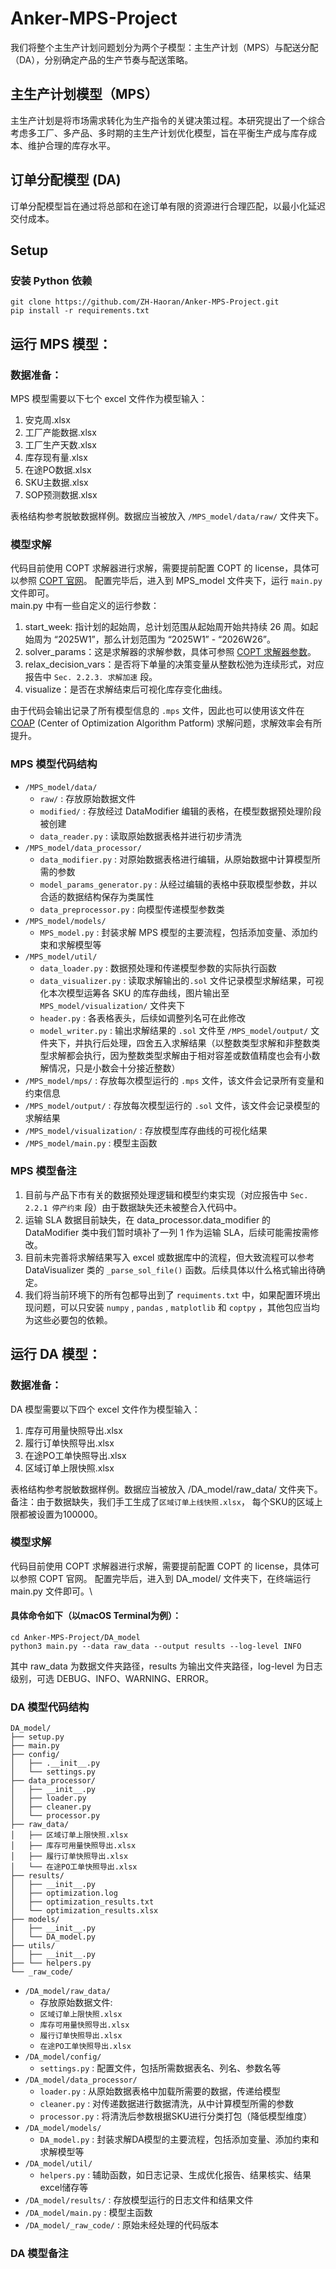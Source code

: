 # Anker-MPS-Project

我们将整个主生产计划问题划分为两个子模型：主生产计划（MPS）与配送分配（DA），分别确定产品的生产节奏与配送策略。 
 
## 主生产计划模型（MPS） 

主生产计划是将市场需求转化为生产指令的关键决策过程。本研究提出了一个综合考虑多工厂、多产品、多时期的主生产计划优化模型，旨在平衡生产成与库存成本、维护合理的库存水平。    

## 订单分配模型 (DA)
订单分配模型旨在通过将总部和在途订单有限的资源进行合理匹配，以最小化延迟交付成本。


## Setup
### 安装 Python 依赖  
```
git clone https://github.com/ZH-Haoran/Anker-MPS-Project.git  
pip install -r requirements.txt
```

## 运行 MPS 模型：  

### 数据准备：  
MPS 模型需要以下七个 excel 文件作为模型输入：
1. 安克周.xlsx
2. 工厂产能数据.xlsx
3. 工厂生产天数.xlsx
4. 库存现有量.xlsx
5. 在途PO数据.xlsx
6. SKU主数据.xlsx
7. SOP预测数据.xlsx  

表格结构参考脱敏数据样例。数据应当被放入 `/MPS_model/data/raw/` 文件夹下。

### 模型求解
代码目前使用 COPT 求解器进行求解，需要提前配置 COPT 的 license，具体可以参照 [COPT 官网](https://www.shanshu.ai/copt)。
配置完毕后，进入到 MPS_model 文件夹下，运行 `main.py` 文件即可。  
main.py 中有一些自定义的运行参数：  
1. start_week: 指计划的起始周，总计划范围从起始周开始共持续 26 周。如起始周为 “2025W1”，那么计划范围为 “2025W1” - “2026W26”。
2. solver_params：这是求解器的求解参数，具体可参照 [COPT 求解器参数](https://guide.coap.online/copt/zh-doc/parameter.html)。
3. relax_decision_vars：是否将下单量的决策变量从整数松弛为连续形式，对应报告中 `Sec. 2.2.3. 求解加速` 段。
4. visualize：是否在求解结束后可视化库存变化曲线。  

由于代码会输出记录了所有模型信息的 `.mps` 文件，因此也可以使用该文件在 [COAP](https://www.coap.online) (Center of Optimization Algorithm Patform) 求解问题，求解效率会有所提升。

### MPS 模型代码结构
* `/MPS_model/data/` 
  * `raw/` : 存放原始数据文件
  * `modified/` : 存放经过 DataModifier 编辑的表格，在模型数据预处理阶段被创建
  * `data_reader.py` : 读取原始数据表格并进行初步清洗
* `/MPS_model/data_processor/`
  * `data_modifier.py` : 对原始数据表格进行编辑，从原始数据中计算模型所需的参数
  * `model_params_generator.py` : 从经过编辑的表格中获取模型参数，并以合适的数据结构保存为类属性
  * `data_preprocessor.py` : 向模型传递模型参数类
* `/MPS_model/models/`
  * `MPS_model.py` : 封装求解 MPS 模型的主要流程，包括添加变量、添加约束和求解模型等
* `/MPS_model/util/`
  * `data_loader.py` : 数据预处理和传递模型参数的实际执行函数
  * `data_visualizer.py` : 读取求解输出的`.sol` 文件记录模型求解结果，可视化本次模型运筹各 SKU 的库存曲线，图片输出至 `MPS_model/visualization/` 文件夹下
  * `header.py` : 各表格表头，后续如调整列名可在此修改
  * `model_writer.py` : 输出求解结果的 `.sol` 文件至 `/MPS_model/output/` 文件夹下，并执行后处理，四舍五入求解结果（以整数类型求解和非整数类型求解都会执行，因为整数类型求解由于相对容差或数值精度也会有小数解情况，只是小数会十分接近整数）
* `/MPS_model/mps/` : 存放每次模型运行的 `.mps` 文件，该文件会记录所有变量和约束信息
* `/MPS_model/output/` : 存放每次模型运行的 `.sol` 文件，该文件会记录模型的求解结果
* `/MPS_model/visualization/` : 存放模型库存曲线的可视化结果
* `/MPS_model/main.py` : 模型主函数

### MPS 模型备注
1. 目前与产品下市有关的数据预处理逻辑和模型约束实现（对应报告中 `Sec. 2.2.1 停产约束` 段）由于数据缺失还未被整合入代码中。
2. 运输 SLA 数据目前缺失，在 data_processor.data_modifier 的 DataModifier 类中我们暂时填补了一列 1 作为运输 SLA，后续可能需按需修改。
3. 目前未完善将求解结果写入 excel 或数据库中的流程，但大致流程可以参考 DataVisualizer 类的 `_parse_sol_file()` 函数。后续具体以什么格式输出待确定。
4. 我们将当前环境下的所有包都导出到了 `requiments.txt` 中，如果配置环境出现问题，可以只安装 `numpy` , `pandas` , `matplotlib` 和 `coptpy` ，其他包应当均为这些必要包的依赖。




## 运行 DA 模型：

### 数据准备：  
DA 模型需要以下四个 excel 文件作为模型输入：
1. 库存可用量快照导出.xlsx
2. 履行订单快照导出.xlsx
3. 在途PO工单快照导出.xlsx
4. 区域订单上限快照.xlsx

表格结构参考脱敏数据样例。数据应当被放入 /DA_model/raw_data/ 文件夹下。\
备注：由于数据缺失，我们手工生成了`区域订单上线快照.xlsx`， 每个SKU的区域上限都被设置为100000。


### 模型求解
代码目前使用 COPT 求解器进行求解，需要提前配置 COPT 的 license，具体可以参照 COPT 官网。
配置完毕后，进入到 DA_model/ 文件夹下，在终端运行 main.py 文件即可。\

#### 具体命令如下（以macOS Terminal为例）：
```
cd Anker-MPS-Project/DA_model
python3 main.py --data raw_data --output results --log-level INFO
```
其中 raw_data 为数据文件夹路径，results 为输出文件夹路径，log-level 为日志级别，可选 DEBUG、INFO、WARNING、ERROR。


### DA 模型代码结构
```
DA_model/
├── setup.py
├── main.py
├── config/
│   ├── .__init__.py
│   └── settings.py
├── data_processor/
│   ├── __init__.py
│   ├── loader.py
│   ├── cleaner.py
│   └── processor.py
├── raw_data/
│   ├── 区域订单上限快照.xlsx
│   ├── 库存可用量快照导出.xlsx
│   ├── 履行订单快照导出.xlsx
│   └── 在途PO工单快照导出.xlsx
├── results/
│   ├── __init__.py
│   ├── optimization.log
│   ├── optimization_results.txt
│   └── optimization_results.xlsx
├── models/
│   ├── __init__.py
│   └── DA_model.py
├── utils/
│   ├── __init__.py
├── └── helpers.py
└── _raw_code/
```

* `/DA_model/raw_data/` 
  * 存放原始数据文件:
  * `区域订单上限快照.xlsx` 
  * `库存可用量快照导出.xlsx` 
  * `履行订单快照导出.xlsx` 
  * `在途PO工单快照导出.xlsx` 
* `/DA_model/config/` 
  * `settings.py` : 配置文件，包括所需数据表名、列名、参数名等
* `/DA_model/data_processor/`
  * `loader.py` : 从原始数据表格中加载所需要的数据，传递给模型
  * `cleaner.py` : 对传递数据进行数据清洗，从中计算模型所需的参数
  * `processor.py` : 将清洗后参数根据SKU进行分类打包（降低模型维度）
* `/DA_model/models/`
  * `DA_model.py` : 封装求解DA模型的主要流程，包括添加变量、添加约束和求解模型等
* `/DA_model/util/`
  * `helpers.py` : 辅助函数，如日志记录、生成优化报告、结果核实、结果excel储存等
* `/DA_model/results/` : 存放模型运行的日志文件和结果文件
* `/DA_model/main.py` : 模型主函数
* `/DA_model/_raw_code/` : 原始未经处理的代码版本


### DA 模型备注